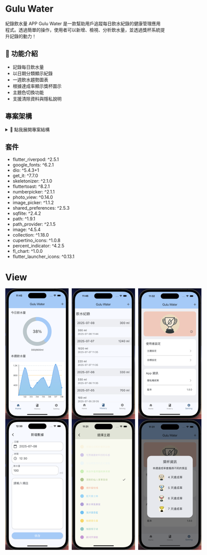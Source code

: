 # Gulu Water
紀錄飲水量 APP
Gulu Water 是一款幫助用戶追蹤每日飲水紀錄的健康管理應用程式。透過簡單的操作，使用者可以新增、檢視、分析飲水量，並透過獎杯系統提升記錄的動力！

## 🚀 功能介紹

-  記錄每日飲水量
-  以日期分類顯示紀錄
-  一週飲水趨勢圖表
-  根據達成率顯示獎杯圖示
-  主題色切換功能
-  支援清除資料與隱私說明

## 專案架構
<details>
<summary>📁 點我展開專案結構</summary>
lib/
├── core/                      # 共用核心模組（主題、路由、Provider 等）
│   ├── provider/              # Riverpod 狀態管理
│   ├── routes/                # 路由與頁面路徑定義
│   ├── theme/                 # 主題樣式與色彩定義
│   └── widget/                # 通用的 UI 元件
│
├── data/                      # 本地資料來源層（可用來管理 sqflite 或 json 資料）
│
├── di/                        # 相依性注入（Dependency Injection）
│
├── feature/                   # 功能模組（依功能區分畫面與邏輯）
│   ├── add_record/            # 新增紀錄功能
│   ├── history/               # 紀錄歷史查詢與分組畫面
│   ├── home/                  # 首頁功能
│   ├── privacy/               # 隱私權條款頁面
│   ├── setting/               # 一般設定畫面
│   ├── target_setting/        # 目標設定畫面
│   ├── theme_setting/         # 主題色設定畫面
│   └── widget/                # 專屬 feature 的 UI 小元件
│   └── main_app.dart          # App Scaffold 主頁
│
├── model/                     # 資料模型（如 WaterRecord、設定等）
│
├── service/                   # 封裝的資料存取與邏輯服務（SharedPreferences、資料庫）
│
├── main.dart                  # App 進入點，初始化與註冊路由
</details>

## 套件
- flutter_riverpod: ^2.5.1
- google_fonts: ^6.2.1
- dio: ^5.4.3+1
- get_it: ^7.7.0
- skeletonizer: ^2.1.0
- fluttertoast: ^8.2.1
- numberpicker: ^2.1.1
- photo_view: ^0.14.0
- image_picker: ^1.1.2
- shared_preferences: ^2.5.3
- sqflite: ^2.4.2
- path: ^1.9.1
- path_provider: ^2.1.5
- image: ^4.5.4
- collection: ^1.18.0
- cupertino_icons: ^1.0.8
- percent_indicator: ^4.2.5
- fl_chart: ^1.0.0
- flutter_launcher_icons: ^0.13.1

# View
<div style="display: flex; gap: 10px;">
  <img src="assets/images/sc_home.png" alt="" width="200"/>
  <img src="assets/images/sc_history.png" alt="" width="200"/>
  <img src="assets/images/sc_setting.png" alt="" width="200"/>
</div>

<div style="display: flex; gap: 10px;">
  <img src="assets/images/sc_add.png" alt="" width="200"/>
  <img src="assets/images/sc_theme.png" alt="" width="200"/>
  <img src="assets/images/sc_trophy.png" alt="" width="200"/>
</div>